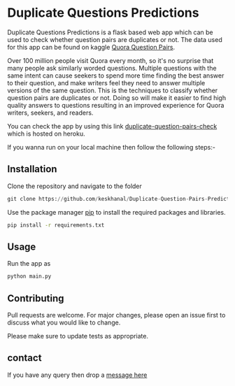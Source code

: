 # Duplicate Questions Predictions

Duplicate Questions Predictions is a flask based web app which can be used to check whether question pairs are duplicates or not. The data used for this app can be found on kaggle [Quora Question Pairs](https://www.kaggle.com/c/quora-question-pairs). 

Over 100 million people visit Quora every month, so it's no surprise that many people ask similarly worded questions. Multiple questions with the same intent can cause seekers to spend more time finding the best answer to their question, and make writers feel they need to answer multiple versions of the same question. This is the techniques to classify whether question pairs are duplicates or not. Doing so will make it easier to find high quality answers to questions resulting in an improved experience for Quora writers, seekers, and readers.

You can check the app by using this link [duplicate-question-pairs-check](https://duplicate-question-pairs-check.herokuapp.com/) which is hosted on heroku.

If you wanna run on your local machine then follow the following steps:-
## Installation
Clone the repository and navigate to the folder

```python
git clone https://github.com/keskhanal/Duplicate-Question-Pairs-Prediction.git
```

Use the package manager [pip](https://pip.pypa.io/en/stable/) to install the required packages and libraries.

```bash
pip install -r requirements.txt
```

## Usage
Run the app as
```python
python main.py
```

## Contributing
Pull requests are welcome. For major changes, please open an issue first to discuss what you would like to change.

Please make sure to update tests as appropriate.

## contact
If you have any query then drop a [message here](me.keskhanal@gmail.com)
